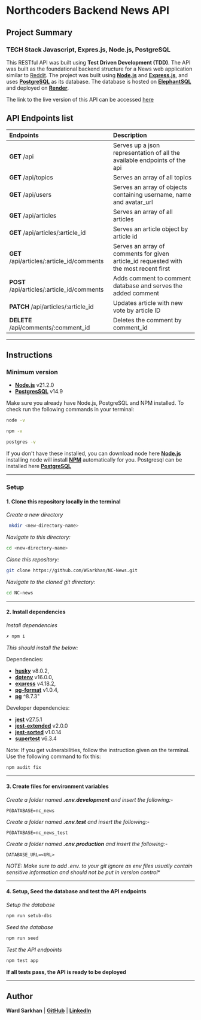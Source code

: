 # **Northcoders Backend News API**

## **Project Summary**

### **TECH Stack** Javascript, Expres.js, Node.js, PostgreSQL

This RESTful API was built using **Test Driven Development (TDD)**. The API was built as the foundational backend structure for a News web application similar to [Reddit](https://www.reddit.com/). The project was built using **[Node.js](https://nodejs.org/en)** and **[Express.js](https://expressjs.com/)**, and uses **[PostgreSQL](https://www.postgresql.org/)** as its database. The database is hosted on **[ElephantSQL](https://www.elephantsql.com/)** and deployed on **[Render](https://render.com/)**.

The link to the live version of this API can be accessed [here](https://nc-news-6jgg.onrender.com/api)

## **API Endpoints list**

| Endpoints                                   | Description                                                                           |
| :------------------------------------------ | :------------------------------------------------------------------------------------ |
| **GET** /api                                | Serves up a json representation of all the available endpoints of the api             |
| **GET** /api/topics                         | Serves an array of all topics                                                         |
| **GET** /api/users                          | Serves an array of objects containing username, name and avatar_url                   |
| **GET** /api/articles                       | Serves an array of all articles                                                       |
| **GET** /api/articles/:article_id           | Serves an article object by article id                                                |
| **GET** /api/articles/:article_id/comments  | Serves an array of comments for given article_id requested with the most recent first |
| **POST** /api/articles/:article_id/comments | Adds comment to comment database and serves the added comment                         |
| **PATCH** /api/articles/:article_id         | Updates article with new vote by article ID                                           |
| **DELETE** /api/comments/:comment_id        | Deletes the comment by comment_id                                                     |

---

## **Instructions**

### **Minimum version**

- **[Node.js](https://nodejs.org/en)** v21.2.0
- **[PostgresSQL](https://www.postgresql.org/)** v14.9

Make sure you already have Node.js, PostgreSQL and NPM installed. To check run the following commands in your terminal:

```bash
node -v
```

```bash
npm -v
```

```bash
postgres -v
```

If you don't have these installed, you can download node here **[Node.js](https://nodejs.org/en)** installing node will install **[NPM](https://www.npmjs.com/)** automatically for you. Postgresql can be installed here **[PostgreSQL](https://www.postgresql.org/download/)**

---


### **Setup**

#### **1. Clone this repository locally in the terminal**

*Create a new directory*
```bash
 mkdir <new-directory-name>
```
*Navigate to this directory:*
```bash
cd <new-directory-name>
```
*Clone this repository:*
```bash
git clone https://github.com/WSarkhan/NC-News.git
```
*Navigate to the cloned git directory:*
```bash
cd NC-news
```

---

#### **2. Install dependencies**


*Install dependencies*
```bash
✗ npm i
```
*This should install the below:* 

Dependencies:

- **[husky](https://www.npmjs.com/package/husky)** v8.0.2,
- **[dotenv](https://www.npmjs.com/package/dotenv)** v16.0.0,
- **[express](https://expressjs.com/)**  v4.18.2,
- **[pg-format](https://www.npmjs.com/package/pg-format)** v1.0.4,
- **[pg](https://www.npmjs.com/package/pg)** ^8.7.3"

Developer dependencies:

- **[jest](https://jestjs.io/)** v27.5.1
- **[jest-extended](https://www.npmjs.com/package/jest-extended)** v2.0.0
- **[jest-sorted](https://www.npmjs.com/package/jest-sorted)** v1.0.14
- **[supertest](https://www.npmjs.com/package/supertest)** v6.3.4

Note: If you get vulnerabilities, follow the instruction given on the terminal. Use the following command to fix this:

```bash
npm audit fix
```

---

#### 3. **Create files for environment variables**

*Create a folder named **.env.development** and insert the following:-*
```
PGDATABASE=nc_news
```
*Create a folder named **.env.test** and insert the following:-*
```
PGDATABASE=nc_news_test
```
*Create a folder named **.env.production** and insert the following:-*
```
DATABASE_URL=<URL>
```

**NOTE: Make sure to add .env.* to your git ignore as env files usually contain sensitive information and should not be put in version control**

---

#### 4. **Setup, Seed the database and test the API endpoints**
*Setup the database*

```bash
npm run setub-dbs
```

*Seed the database*

```bash
npm run seed
```

*Test the API endpoints*

```bash
npm test app
```
**If all tests pass, the API is ready to be deployed**

---

## Author

**Ward Sarkhan** | **[GitHub](https://github.com/WSarkhan)** | **[LinkedIn](https://www.linkedin.com/in/wsarkhan/)**

